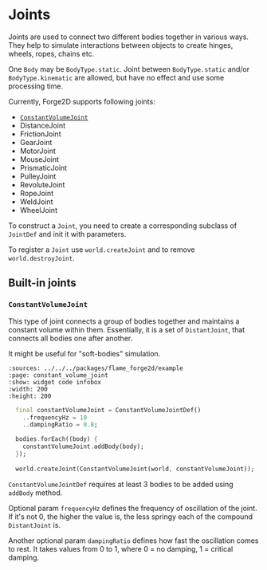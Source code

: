 # Joints

Joints are used to connect two different bodies together in various ways.
They help to simulate interactions between objects to create hinges, wheels, ropes, chains etc.

One `Body` may be `BodyType.static`. 
Joint between `BodyType.static` and/or `BodyType.kinematic` are allowed,
but have no effect and use some processing time.

Currently, Forge2D supports following joints:

- [`ConstantVolumeJoint`](#constantvolumejoint)
- DistanceJoint
- FrictionJoint
- GearJoint
- MotorJoint
- MouseJoint
- PrismaticJoint
- PulleyJoint
- RevoluteJoint
- RopeJoint
- WeldJoint
- WheelJoint

To construct a `Joint`, you need to create a corresponding subclass of `JointDef` and init it with parameters.

To register a `Joint` use `world.createJoint` and to remove `world.destroyJoint`.

## Built-in joints

### `ConstantVolumeJoint`

This type of joint connects a group of bodies together and maintains a constant volume within them.
Essentially, it is a set of `DistantJoint`, that connects all bodies one after another.

It might be useful for "soft-bodies" simulation.

```{flutter-app}
:sources: ../../../packages/flame_forge2d/example
:page: constant_volume_joint
:show: widget code infobox
:width: 200
:height: 200
```

```dart
  final constantVolumeJoint = ConstantVolumeJointDef()
    ..frequencyHz = 10
    ..dampingRatio = 0.8;

  bodies.forEach((body) {
    constantVolumeJoint.addBody(body);
  });
    
  world.createJoint(ConstantVolumeJoint(world, constantVolumeJoint));
```

`ConstantVolumeJointDef` requires at least 3 bodies to be added using `addBody` method.

Optional param `frequencyHz` defines the frequency of oscillation of the joint.
If it's not 0, the higher the value is, the less springy each of the compound `DistantJoint` is.

Another optional param `dampingRatio` defines how fast the oscillation comes to rest.
It takes values from 0 to 1, where 0 = no damping, 1 = critical damping.

